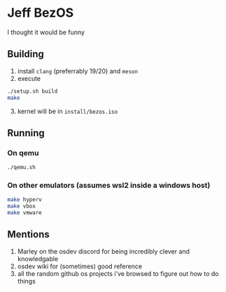 # Jeff BezOS
I thought it would be funny

## Building
1. install `clang` (preferrably 19/20) and `meson`
2. execute
```sh
./setup.sh build
make
```
3. kernel will be in `install/bezos.iso`

## Running

### On qemu
```sh
./qemu.sh
```

### On other emulators (assumes wsl2 inside a windows host)
```sh
make hyperv
make vbox
make vmware
```

## Mentions
1. Marley on the osdev discord for being incredibly clever and knowledgable
2. osdev wiki for (sometimes) good reference
3. all the random github os projects i've browsed to figure out how to do things
